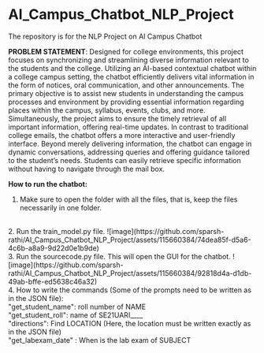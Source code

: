 # AI_Campus_Chatbot_NLP_Project
The repository is for the NLP Project on AI Campus Chatbot

**PROBLEM STATEMENT**: Designed for college environments, this project focuses on synchronizing and streamlining diverse information relevant to the students and the college. Utilizing an AI-based contextual chatbot within a college campus setting, the chatbot efficiently delivers vital information in the form of notices, oral communication, and other announcements. The primary objective is to assist new students in understanding the campus processes and environment by providing essential information regarding places within the campus, syllabus, events, clubs, and more. Simultaneously, the project aims to ensure the timely retrieval of all important information, offering real-time updates. In contrast to traditional college emails, the chatbot offers a more interactive and user-friendly interface. Beyond merely delivering information, the chatbot can engage in dynamic conversations, addressing queries and offering guidance tailored to the student’s needs. Students can easily retrieve specific information without having to navigate through the mail box.


**How to run the chatbot:**
<br>
1. Make sure to open the folder with all the files, that is, keep the files necessarily in one folder.
<br>
2. Run the train_model.py file.
![image](https://github.com/sparsh-rathi/AI_Campus_Chatbot_NLP_Project/assets/115660384/74dea85f-d5a6-4c6b-a8a9-9d22d0e1b9de)
<br>
3. Run the sourcecode.py file. This will open the GUI for the chatbot.
![image](https://github.com/sparsh-rathi/AI_Campus_Chatbot_NLP_Project/assets/115660384/92818d4a-d1db-49ab-bffe-ed5638c46a32)
<br>
4. How to write the commands (Some of the prompts need to be written as in the JSON file):
   <br>
   "get_student_name": roll number of NAME
   <br>
   "get_student_roll": name of SE21UARI____
   <br>
   "directions": Find LOCATION (Here, the location must be written exactly as in the JSON file)
   <br>
   "get_labexam_date" : When is the lab exam of SUBJECT
   
